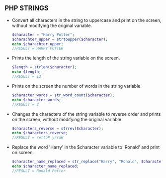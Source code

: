 ## PHP STRINGS

- Convert all characters in the string to uppercase and print on the screen, without modifying the original variable.

  ```php
  $character = "Harry Potter";
  $charachter_upper = strtoupper($character);
  echo $charachter_upper;
  //RESULT = HARRY POTTER
  ```

- Prints the length of the string variable on the screen.

  ```php
  $length = strlen($character);
  echo $length;
  //RESULT = 12
  ```

- Prints on the screen the number of words in the string variable.

  ```php
  $character_words = str_word_count($character);
  echo $character_words;
  //RESULT = 2
  ```

- Changes the characters of the string variable to reverse order and prints on the screen, without modifying the original variable.

  ```php
  $characters_reverse = strrev($character);
  echo $characters_reverse;
  //RESULT = rettoP yrraH
  ```

- Replace the word 'Harry' in the $character variable to 'Ronald' and print on screen.

  ```php
  $character_name_replaced = str_replace("Harry", "Ronald", $character);
  echo $character_name_replaced;
  //RESULT = Ronald Potter
  ```
